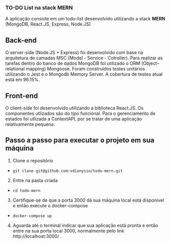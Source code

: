 ### TO-DO List na stack MERN

A aplicação consiste em um todo-list desenvolvido utilizando a stack **MERN** (MongoDB, React.JS, Express, Node.JS)

## Back-end

O server-side (Node.JS + Express) foi desenvolvido com base na arquitetura de camadas MSC (Model - Service - Cotroller). Para realizar as tarefas dentro do banco de dados MongoDB foi utilizado o ORM (Object–relational mapping) Mongoose.
Foram construídos testes unitários utilizando o Jest e o Mongodb Memory Server. A cobertura de testes atual está em 96.15%.

## Front-end
O client-side foi desenvolvido utilizando a biblioteca React.JS. Os componentes utlizados são do tipo funcional. Para o gerenciamento de estados foi utlizada a ContextAPI, por se tratar de uma aplicação relativamente pequena. 

## Passo a passo para executar o projeto em sua máquina

1. Clone o repositório
- `git clone git@github.com:vdionysio/todo-mern.git`
2. Entre na pasta criada
- `cd todo-mern`
3. Certifique-se de que a porta 3000 dá sua máquina local está disponível e então execute o docker-compose
- `docker-compose up`
4. Aguarda até o terminal indicar que sua aplicação está pronta e então entre na sua porta local 3000, normalmente pelo link http://localhost:3000/ .
